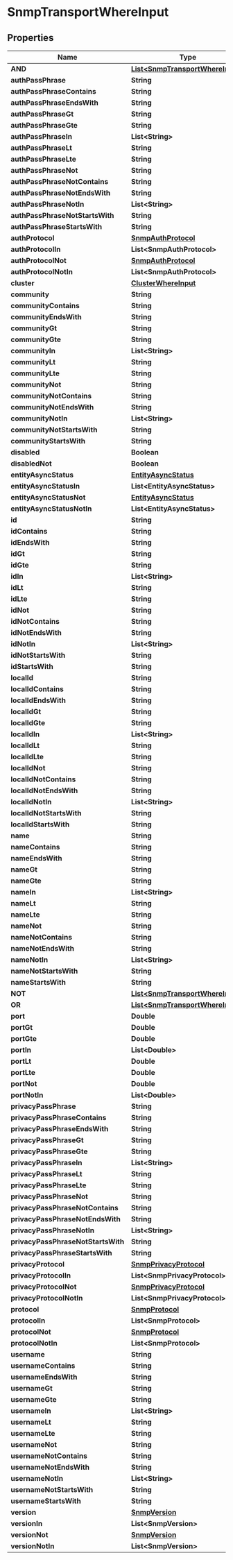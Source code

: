 

# SnmpTransportWhereInput


## Properties

Name | Type | Description | Notes
------------ | ------------- | ------------- | -------------
**AND** | [**List&lt;SnmpTransportWhereInput&gt;**](SnmpTransportWhereInput.md) |  |  [optional]
**authPassPhrase** | **String** |  |  [optional]
**authPassPhraseContains** | **String** |  |  [optional]
**authPassPhraseEndsWith** | **String** |  |  [optional]
**authPassPhraseGt** | **String** |  |  [optional]
**authPassPhraseGte** | **String** |  |  [optional]
**authPassPhraseIn** | **List&lt;String&gt;** |  |  [optional]
**authPassPhraseLt** | **String** |  |  [optional]
**authPassPhraseLte** | **String** |  |  [optional]
**authPassPhraseNot** | **String** |  |  [optional]
**authPassPhraseNotContains** | **String** |  |  [optional]
**authPassPhraseNotEndsWith** | **String** |  |  [optional]
**authPassPhraseNotIn** | **List&lt;String&gt;** |  |  [optional]
**authPassPhraseNotStartsWith** | **String** |  |  [optional]
**authPassPhraseStartsWith** | **String** |  |  [optional]
**authProtocol** | [**SnmpAuthProtocol**](SnmpAuthProtocol.md) |  |  [optional]
**authProtocolIn** | **List&lt;SnmpAuthProtocol&gt;** |  |  [optional]
**authProtocolNot** | [**SnmpAuthProtocol**](SnmpAuthProtocol.md) |  |  [optional]
**authProtocolNotIn** | **List&lt;SnmpAuthProtocol&gt;** |  |  [optional]
**cluster** | [**ClusterWhereInput**](ClusterWhereInput.md) |  |  [optional]
**community** | **String** |  |  [optional]
**communityContains** | **String** |  |  [optional]
**communityEndsWith** | **String** |  |  [optional]
**communityGt** | **String** |  |  [optional]
**communityGte** | **String** |  |  [optional]
**communityIn** | **List&lt;String&gt;** |  |  [optional]
**communityLt** | **String** |  |  [optional]
**communityLte** | **String** |  |  [optional]
**communityNot** | **String** |  |  [optional]
**communityNotContains** | **String** |  |  [optional]
**communityNotEndsWith** | **String** |  |  [optional]
**communityNotIn** | **List&lt;String&gt;** |  |  [optional]
**communityNotStartsWith** | **String** |  |  [optional]
**communityStartsWith** | **String** |  |  [optional]
**disabled** | **Boolean** |  |  [optional]
**disabledNot** | **Boolean** |  |  [optional]
**entityAsyncStatus** | [**EntityAsyncStatus**](EntityAsyncStatus.md) |  |  [optional]
**entityAsyncStatusIn** | **List&lt;EntityAsyncStatus&gt;** |  |  [optional]
**entityAsyncStatusNot** | [**EntityAsyncStatus**](EntityAsyncStatus.md) |  |  [optional]
**entityAsyncStatusNotIn** | **List&lt;EntityAsyncStatus&gt;** |  |  [optional]
**id** | **String** |  |  [optional]
**idContains** | **String** |  |  [optional]
**idEndsWith** | **String** |  |  [optional]
**idGt** | **String** |  |  [optional]
**idGte** | **String** |  |  [optional]
**idIn** | **List&lt;String&gt;** |  |  [optional]
**idLt** | **String** |  |  [optional]
**idLte** | **String** |  |  [optional]
**idNot** | **String** |  |  [optional]
**idNotContains** | **String** |  |  [optional]
**idNotEndsWith** | **String** |  |  [optional]
**idNotIn** | **List&lt;String&gt;** |  |  [optional]
**idNotStartsWith** | **String** |  |  [optional]
**idStartsWith** | **String** |  |  [optional]
**localId** | **String** |  |  [optional]
**localIdContains** | **String** |  |  [optional]
**localIdEndsWith** | **String** |  |  [optional]
**localIdGt** | **String** |  |  [optional]
**localIdGte** | **String** |  |  [optional]
**localIdIn** | **List&lt;String&gt;** |  |  [optional]
**localIdLt** | **String** |  |  [optional]
**localIdLte** | **String** |  |  [optional]
**localIdNot** | **String** |  |  [optional]
**localIdNotContains** | **String** |  |  [optional]
**localIdNotEndsWith** | **String** |  |  [optional]
**localIdNotIn** | **List&lt;String&gt;** |  |  [optional]
**localIdNotStartsWith** | **String** |  |  [optional]
**localIdStartsWith** | **String** |  |  [optional]
**name** | **String** |  |  [optional]
**nameContains** | **String** |  |  [optional]
**nameEndsWith** | **String** |  |  [optional]
**nameGt** | **String** |  |  [optional]
**nameGte** | **String** |  |  [optional]
**nameIn** | **List&lt;String&gt;** |  |  [optional]
**nameLt** | **String** |  |  [optional]
**nameLte** | **String** |  |  [optional]
**nameNot** | **String** |  |  [optional]
**nameNotContains** | **String** |  |  [optional]
**nameNotEndsWith** | **String** |  |  [optional]
**nameNotIn** | **List&lt;String&gt;** |  |  [optional]
**nameNotStartsWith** | **String** |  |  [optional]
**nameStartsWith** | **String** |  |  [optional]
**NOT** | [**List&lt;SnmpTransportWhereInput&gt;**](SnmpTransportWhereInput.md) |  |  [optional]
**OR** | [**List&lt;SnmpTransportWhereInput&gt;**](SnmpTransportWhereInput.md) |  |  [optional]
**port** | **Double** |  |  [optional]
**portGt** | **Double** |  |  [optional]
**portGte** | **Double** |  |  [optional]
**portIn** | **List&lt;Double&gt;** |  |  [optional]
**portLt** | **Double** |  |  [optional]
**portLte** | **Double** |  |  [optional]
**portNot** | **Double** |  |  [optional]
**portNotIn** | **List&lt;Double&gt;** |  |  [optional]
**privacyPassPhrase** | **String** |  |  [optional]
**privacyPassPhraseContains** | **String** |  |  [optional]
**privacyPassPhraseEndsWith** | **String** |  |  [optional]
**privacyPassPhraseGt** | **String** |  |  [optional]
**privacyPassPhraseGte** | **String** |  |  [optional]
**privacyPassPhraseIn** | **List&lt;String&gt;** |  |  [optional]
**privacyPassPhraseLt** | **String** |  |  [optional]
**privacyPassPhraseLte** | **String** |  |  [optional]
**privacyPassPhraseNot** | **String** |  |  [optional]
**privacyPassPhraseNotContains** | **String** |  |  [optional]
**privacyPassPhraseNotEndsWith** | **String** |  |  [optional]
**privacyPassPhraseNotIn** | **List&lt;String&gt;** |  |  [optional]
**privacyPassPhraseNotStartsWith** | **String** |  |  [optional]
**privacyPassPhraseStartsWith** | **String** |  |  [optional]
**privacyProtocol** | [**SnmpPrivacyProtocol**](SnmpPrivacyProtocol.md) |  |  [optional]
**privacyProtocolIn** | **List&lt;SnmpPrivacyProtocol&gt;** |  |  [optional]
**privacyProtocolNot** | [**SnmpPrivacyProtocol**](SnmpPrivacyProtocol.md) |  |  [optional]
**privacyProtocolNotIn** | **List&lt;SnmpPrivacyProtocol&gt;** |  |  [optional]
**protocol** | [**SnmpProtocol**](SnmpProtocol.md) |  |  [optional]
**protocolIn** | **List&lt;SnmpProtocol&gt;** |  |  [optional]
**protocolNot** | [**SnmpProtocol**](SnmpProtocol.md) |  |  [optional]
**protocolNotIn** | **List&lt;SnmpProtocol&gt;** |  |  [optional]
**username** | **String** |  |  [optional]
**usernameContains** | **String** |  |  [optional]
**usernameEndsWith** | **String** |  |  [optional]
**usernameGt** | **String** |  |  [optional]
**usernameGte** | **String** |  |  [optional]
**usernameIn** | **List&lt;String&gt;** |  |  [optional]
**usernameLt** | **String** |  |  [optional]
**usernameLte** | **String** |  |  [optional]
**usernameNot** | **String** |  |  [optional]
**usernameNotContains** | **String** |  |  [optional]
**usernameNotEndsWith** | **String** |  |  [optional]
**usernameNotIn** | **List&lt;String&gt;** |  |  [optional]
**usernameNotStartsWith** | **String** |  |  [optional]
**usernameStartsWith** | **String** |  |  [optional]
**version** | [**SnmpVersion**](SnmpVersion.md) |  |  [optional]
**versionIn** | **List&lt;SnmpVersion&gt;** |  |  [optional]
**versionNot** | [**SnmpVersion**](SnmpVersion.md) |  |  [optional]
**versionNotIn** | **List&lt;SnmpVersion&gt;** |  |  [optional]



